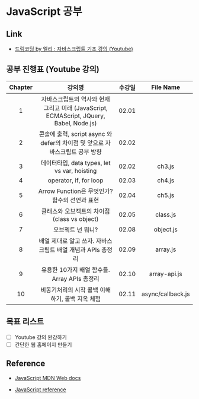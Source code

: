 # JavaScript 공부

## Link

- [드림코딩 by 엘리 : 자바스크립트 기초 강의 (Youtube)](https://www.youtube.com/watch?v=wcsVjmHrUQg&list=PLv2d7VI9OotTVOL4QmPfvJWPJvkmv6h-2&ab_channel=%EB%93%9C%EB%A6%BC%EC%BD%94%EB%94%A9by%EC%97%98%EB%A6%AC)

## 공부 진행표 (Youtube 강의)

| Chapter |                                         강의명                                          | 수강일 |     File Name     |
| :-----: | :-------------------------------------------------------------------------------------: | :----: | :---------------: |
|    1    | 자바스크립트의 역사와 현재 그리고 미래 (JavaScript, ECMAScript, JQuery, Babel, Node.js) | 02.01  |                   |
|    2    |      콘솔에 출력, script async 와 defer의 차이점 및 앞으로 자바스크립트 공부 방향       | 02.02  |                   |
|    3    |                      데이터타입, data types, let vs var, hoisting                       | 02.02  |      ch3.js       |
|    4    |                                 operator, if, for loop                                  | 02.03  |      ch4.js       |
|    5    |                      Arrow Function은 무엇인가? 함수의 선언과 표현                      | 02.04  |      ch5.js       |
|    6    |                       클래스와 오브젝트의 차이점(class vs object)                       | 02.05  |     class.js      |
|    7    |                                    오브젝트 넌 뭐니?                                    | 02.08  |     object.js     |
|    8    |               배열 제대로 알고 쓰자. 자바스크립트 배열 개념과 APIs 총정리               | 02.09  |     array.js      |
|    9    |                      유용한 10가지 배열 함수들. Array APIs 총정리                       | 02.10  |   array-api.js    |
|   10    |                     비동기처리의 시작 콜백 이해하기, 콜백 지옥 체험                     | 02.11  | async/callback.js |

## 목표 리스트

- [ ] Youtube 강의 완강하기
- [ ] 간단한 웹 홈페이지 만들기

## Reference

- [JavaScript MDN Web docs](https://developer.mozilla.org/ko/docs/Web/JavaScript)

- [JavaScript reference](https://developer.mozilla.org/en-US/docs/Web/JavaScript/Reference)
